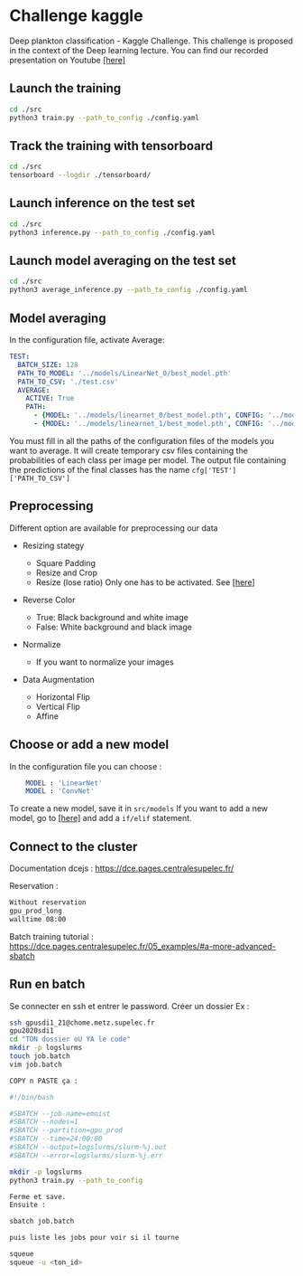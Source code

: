 # Challenge kaggle

Deep plankton classification - Kaggle Challenge. This challenge is proposed in the context of the Deep learning lecture.
You can find our recorded presentation on Youtube <a href="https://www.youtube.com/watch?v=KZ79-MmqmdI" title="youtube_video">[here]</a>

## Launch the training

```bash
cd ./src
python3 train.py --path_to_config ./config.yaml
```

## Track the training with tensorboard

```bash
cd ./src
tensorboard --logdir ./tensorboard/
```

## Launch inference on the test set

```bash
cd ./src
python3 inference.py --path_to_config ./config.yaml
```

## Launch model averaging on the test set

```bash
cd ./src
python3 average_inference.py --path_to_config ./config.yaml
```

## Model averaging

In the configuration file, activate Average:

```yaml
TEST:
  BATCH_SIZE: 128
  PATH_TO_MODEL: '../models/LinearNet_0/best_model.pth'
  PATH_TO_CSV: './test.csv'
  AVERAGE:
    ACTIVE: True
    PATH:
      - {MODEL: '../models/linearnet_0/best_model.pth', CONFIG: '../models/linearnet_0/config_file.yaml'}
      - {MODEL: '../models/linearnet_1/best_model.pth', CONFIG: '../models/linearnet_1/config_file.yaml'}

```

You must fill in all the paths of the configuration files of the models you want to average.
It will create temporary csv files containing the probabilities of each class per image per model.
The output file containing the predictions of the final classes has the name `cfg['TEST']['PATH_TO_CSV']`

## Preprocessing

Different option are available for preprocessing our data

- Resizing stategy
  - Square Padding
  - Resize and Crop
  - Resize (lose ratio)
Only one has to be activated. See <a href="https://gitlab-student.centralesupelec.fr/2018barreeg/challenge-kaggle/-/blob/master/src/config.yaml#L5" title="load_model">[here]</a>

- Reverse Color
  - True: Black background and white image
  - False: White background and black image
- Normalize
  - If you want to normalize your images
- Data Augmentation
  - Horizontal Flip
  - Vertical Flip
  - Affine

## Choose or add a new model

In the configuration file you can choose :

```yaml
    MODEL : 'LinearNet'
    MODEL : 'ConvNet'
```

To create a new model, save it in `src/models`
If you want to add a new model, go to <a href="https://gitlab-student.centralesupelec.fr/2018barreeg/challenge-kaggle/-/blob/master/src/tools/utils.py#L22" title="load_model">[here]</a> and add a `if/elif` statement.

## Connect to the cluster

Documentation dcejs : https://dce.pages.centralesupelec.fr/

Reservation :

```bash
Without reservation
gpu_prod_long
walltime 08:00
```

Batch training tutorial :
https://dce.pages.centralesupelec.fr/05_examples/#a-more-advanced-sbatch

## Run en batch

Se connecter en ssh et entrer le password.
Créer un dossier
Ex :

```bash
ssh gpusdi1_21@chome.metz.supelec.fr
gpu2020sdi1
cd "TON dossier oU YA le code"
mkdir -p logslurms
touch job.batch
vim job.batch

COPY n PASTE ça :

#!/bin/bash

#SBATCH --job-name=emnist
#SBATCH --nodes=1
#SBATCH --partition=gpu_prod
#SBATCH --time=24:00:00
#SBATCH --output=logslurms/slurm-%j.out
#SBATCH --error=logslurms/slurm-%j.err

mkdir -p logslurms
python3 train.py --path_to_config

Ferme et save.
Ensuite :

sbatch job.batch

puis liste les jobs pour voir si il tourne

squeue
squeue -u <ton_id>
```

